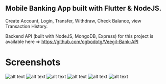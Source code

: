 ## Mobile Banking App built with Flutter & NodeJS.
Create Account, Login, Transfer, Withdraw, Check Balance, view Transaction History.

Backend API (built with NodeJS, MongoDB, Express) for this project is available here => https://github.com/ogbodotg/Veegil-Bank-API

# Screenshots
![alt text](https://github.com/ogbodotg/Veegil-Bank-Mobile-App/blob/master/assets/images/1.png?raw=true)
![alt text](https://github.com/ogbodotg/Veegil-Bank-Mobile-App/blob/master/assets/images/2.png?raw=true)
![alt text](https://github.com/ogbodotg/Veegil-Bank-Mobile-App/blob/master/assets/images/3.png?raw=true)
![alt text](https://github.com/ogbodotg/Veegil-Bank-Mobile-App/blob/master/assets/images/4.png?raw=true)
![alt text](https://github.com/ogbodotg/Veegil-Bank-Mobile-App/blob/master/assets/images/5.png?raw=true)
![alt text](https://github.com/ogbodotg/Veegil-Bank-Mobile-App/blob/master/assets/images/6.png?raw=true)

